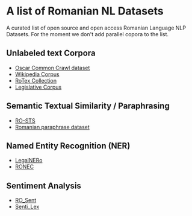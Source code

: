 # A list of Romanian NL Datasets
A curated list of open source and open access Romanian Language NLP Datasets.
For the moment we don't add parallel copora to the list.

## Unlabeled text Corpora

* [Oscar Common Crawl dataset](https://huggingface.co/datasets/oscar-corpus/OSCAR-2201)
* [Wikipedia Corpus](https://dumps.wikimedia.org/rowiki/)
* [RoTex Collection](https://github.com/aleris/ReadME-RoTex-Corpus-Builder)
* [Legislative Corpus](https://elrc-share.eu/repository/browse/marcell-romanian-legislative-subcorpus-v2/2da548428b9d11eb9c1a00155d026706ce94a6b59ffc4b0e9fb5cd9cebe6889e/)


## Semantic Textual Similarity / Paraphrasing

* [RO-STS](https://huggingface.co/datasets/ro_sts)
* [Romanian paraphrase dataset](https://huggingface.co/datasets/BlackKakapo/paraphrase-ro)

## Named Entity Recognition (NER)

* [LegalNERo](https://huggingface.co/datasets/joelito/legalnero)
* [RONEC](https://huggingface.co/datasets/ronec)

## Sentiment Analysis

* [RO_Sent](https://huggingface.co/datasets/ro_sent)
* [Senti_Lex](https://huggingface.co/datasets/senti_lex)
